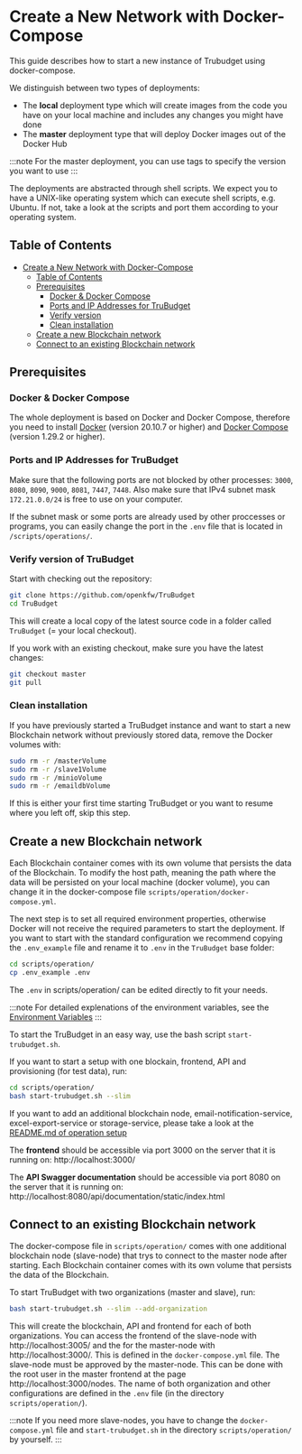 # Create a New Network with Docker-Compose

This guide describes how to start a new instance of Trubudget using docker-compose.

We distinguish between two types of deployments:

- The **local** deployment type which will create images from the code you have on your local machine and includes any changes you might have done
- The **master** deployment type that will deploy Docker images out of the Docker Hub

:::note
For the master deployment, you can use tags to specify the version you want to use
:::

The deployments are abstracted through shell scripts. We expect you to have a UNIX-like operating system which can execute shell scripts, e.g. Ubuntu. If not, take a look at the scripts and port them according to your operating system.

## Table of Contents

- [Create a New Network with Docker-Compose](#create-a-new-network-with-docker-compose)
  - [Table of Contents](#table-of-contents)
  - [Prerequisites](#prerequisites)
    - [Docker & Docker Compose](#docker--docker-compose)
    - [Ports and IP Addresses for TruBudget](#ports-and-ip-addresses-for-trubudget)
    - [Verify version](#verify-version-of-trubudget)
    - [Clean installation](#clean-installation)
  - [Create a new Blockchain network](#create-a-new-blockchain-network)
  - [Connect to an existing Blockchain network](#connect-to-an-existing-blockchain-network)

## Prerequisites

### Docker & Docker Compose

The whole deployment is based on Docker and Docker Compose, therefore you need to install [Docker](https://www.docker.com/community-edition#/download) (version 20.10.7 or higher) and [Docker Compose](https://docs.docker.com/compose/install/) (version 1.29.2 or higher).

### Ports and IP Addresses for TruBudget

Make sure that the following ports are not blocked by other processes: `3000`, `8080`, `8090`, `9000`, `8081`, `7447`, `7448`.
Also make sure that IPv4 subnet mask `172.21.0.0/24` is free to use on your computer.

If the subnet mask or some ports are already used by other proccesses or programs, you can easily change the port in the `.env` file that is located in `/scripts/operations/`.

### Verify version of TruBudget

Start with checking out the repository:

```bash
git clone https://github.com/openkfw/TruBudget
cd TruBudget
```

This will create a local copy of the latest source code in a folder called `TruBudget` (= your local checkout).

If you work with an existing checkout, make sure you have the latest changes:

```bash
git checkout master
git pull
```

### Clean installation

If you have previously started a TruBudget instance and want to start a new Blockchain network without previously stored data, remove the Docker volumes with:

```bash
sudo rm -r /masterVolume
sudo rm -r /slave1Volume
sudo rm -r /minioVolume
sudo rm -r /emaildbVolume
```

If this is either your first time starting TruBudget or you want to resume where you left off, skip this step.

## Create a new Blockchain network

Each Blockchain container comes with its own volume that persists the data of the Blockchain.
To modify the host path, meaning the path where the data will be persisted on your local machine (docker volume), you can change it in the docker-compose file `scripts/operation/docker-compose.yml`.

The next step is to set all required environment properties, otherwise Docker will not receive the required parameters to start the deployment.
If you want to start with the standard configuration we recommend copying the `.env_example` file and rename it to `.env` in the `TruBudget` base folder:

```bash
cd scripts/operation/
cp .env_example .env
```

The `.env` in scripts/operation/ can be edited directly to fit your needs.

:::note
For detailed explenations of the environment variables, see the [Environment Variables](./../../../environment-variables.md)
:::

To start the TruBudget in an easy way, use the bash script `start-trubudget.sh`.

If you want to start a setup with one blockain, frontend, API and provisioning (for test data), run:

```bash
cd scripts/operation/
bash start-trubudget.sh --slim
```

If you want to add an additional blockchain node, email-notification-service, excel-export-service or storage-service, please take a look at the [README.md of operation setup](https://github.com/openkfw/TruBudget/blob/master/scripts/operation/README.md#trubudget-operation-setup)

The **frontend** should be accessible via port 3000 on the server that it is running on: http://localhost:3000/

The **API Swagger documentation** should be accessible via port 8080 on the server that it is running on: http://localhost:8080/api/documentation/static/index.html

## Connect to an existing Blockchain network

The docker-compose file in `scripts/operation/` comes with one additional blockchain node (slave-node) that trys to connect to the master node after starting.
Each Blockchain container comes with its own volume that persists the data of the Blockchain.

To start TruBudget with two organizations (master and slave), run:

```bash
bash start-trubudget.sh --slim --add-organization
```

This will create the blockchain, API and frontend for each of both organizations.
You can access the frontend of the slave-node with http://localhost:3005/ and the for the master-node with http://localhost:3000/. This is defined in the `docker-compose.yml` file.
The slave-node must be approved by the master-node. This can be done with the root user in the master frontend at the page http://localhost:3000/nodes.
The name of both organization and other configurations are defined in the `.env` file (in the directory `scripts/operation/`).

:::note
If you need more slave-nodes, you have to change the `docker-compose.yml` file and `start-trubudget.sh` in the directory `scripts/operation/` by yourself.
:::

